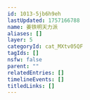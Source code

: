 ```yaml
---
id: 1013-5jb6h9eh
lastUpdated: 1757166788
name: 姜铁明天力派
aliases: []
layer: 5
categoryId: cat_MXtv05QF
tagIds: []
nsfw: false
parent: ""
relatedEntries: []
timelineEvents: []
titledLinks: []
---
```


